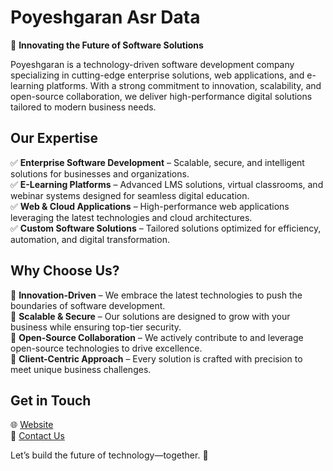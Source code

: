 # Poyeshgaran Asr Data  

🚀 **Innovating the Future of Software Solutions**  

Poyeshgaran is a technology-driven software development company specializing in cutting-edge enterprise solutions, web applications, and e-learning platforms. With a strong commitment to innovation, scalability, and open-source collaboration, we deliver high-performance digital solutions tailored to modern business needs.  

## **Our Expertise**  
✅ **Enterprise Software Development** – Scalable, secure, and intelligent solutions for businesses and organizations.  
✅ **E-Learning Platforms** – Advanced LMS solutions, virtual classrooms, and webinar systems designed for seamless digital education.  
✅ **Web & Cloud Applications** – High-performance web applications leveraging the latest technologies and cloud architectures.  
✅ **Custom Software Solutions** – Tailored solutions optimized for efficiency, automation, and digital transformation.  

## **Why Choose Us?**  
🔹 **Innovation-Driven** – We embrace the latest technologies to push the boundaries of software development.  
🔹 **Scalable & Secure** – Our solutions are designed to grow with your business while ensuring top-tier security.  
🔹 **Open-Source Collaboration** – We actively contribute to and leverage open-source technologies to drive excellence.  
🔹 **Client-Centric Approach** – Every solution is crafted with precision to meet unique business challenges.  

## **Get in Touch**  
🌐 [Website](https://poyeshgaran.ir/)  
📧 [Contact Us](mailto:dev@poyeshgaran.ir)  

Let’s build the future of technology—together. 🚀
